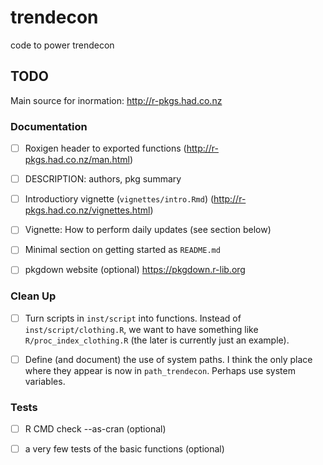 # trendecon
code to power trendecon


## TODO

Main source for inormation: http://r-pkgs.had.co.nz

### Documentation

- [ ] Roxigen header to exported functions (http://r-pkgs.had.co.nz/man.html)

- [ ] DESCRIPTION: authors, pkg summary

- [ ] Introductiory vignette (`vignettes/intro.Rmd`) (http://r-pkgs.had.co.nz/vignettes.html)

- [ ] Vignette: How to perform daily updates (see section below)

- [ ] Minimal section on getting started as `README.md`

- [ ] pkgdown website (optional) https://pkgdown.r-lib.org


### Clean Up

- [ ] Turn scripts in `inst/script` into functions. Instead of `inst/script/clothing.R`, we want to have something like `R/proc_index_clothing.R` (the later is currently just an example).

- [ ] Define (and document) the use of system paths. I think the only place where they appear is now in `path_trendecon`. Perhaps use system variables.


### Tests

- [ ] R CMD check --as-cran (optional)

- [ ] a very few tests of the basic functions (optional)



